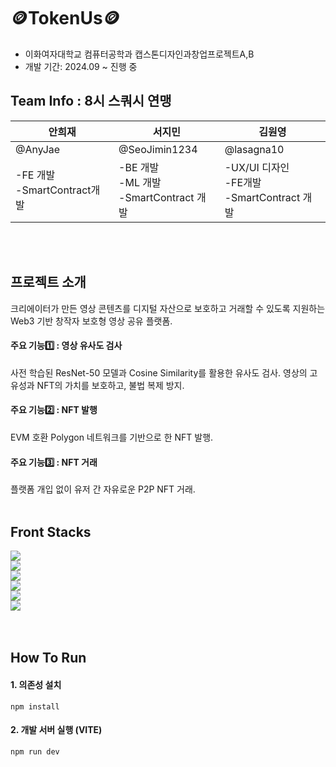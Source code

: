 # 🪙TokenUs🪙
- 이화여자대학교 컴퓨터공학과 캡스톤디자인과창업프로젝트A,B
- 개발 기간: 2024.09 ~ 진행 중

## Team Info : 8시 스쿼시 연맹
| 안희재 | 서지민 | 김원영 |
| --- | --- | --- |
| @AnyJae | @SeoJimin1234    | @lasagna10 |
| -FE 개발<br>-SmartContract개발 | -BE 개발<br>-ML 개발<br>-SmartContract 개발| -UX/UI 디자인<br>-FE개발<br>-SmartContract 개발 |
</br></br>

## 프로젝트 소개
 크리에이터가 만든 영상 콘텐츠를 디지털 자산으로 보호하고 거래할 수 있도록 지원하는 Web3 기반 창작자 보호형 영상 공유 플랫폼.
#### 주요 기능1️⃣ : 영상 유사도 검사<br>
사전 학습된 ResNet-50 모델과 Cosine Similarity를 활용한 유사도 검사. 영상의 고유성과 NFT의 가치를 보호하고, 불법 복제 방지.
#### 주요 기능2️⃣ : NFT 발행<br>
EVM 호환 Polygon 네트워크를 기반으로 한 NFT 발행.
#### 주요 기능3️⃣ : NFT 거래<br>
플랫폼 개입 없이 유저 간 자유로운 P2P NFT 거래. 
</br></br>

## Front Stacks
<img src="https://img.shields.io/badge/html5-E34F26?style=for-the-badge&logo=html5&logoColor=white"><br>
<img src="https://img.shields.io/badge/css-1572B6?style=for-the-badge&logo=css3&logoColor=white"><br>
<img src="https://img.shields.io/badge/javascript-F7DF1E?style=for-the-badge&logo=javascript&logoColor=black"><br>
<img src="https://img.shields.io/badge/react-61DAFB?style=for-the-badge&logo=react&logoColor=black"><br>
<img src="https://img.shields.io/badge/node.js-339933?style=for-the-badge&logo=Node.js&logoColor=white"><br>
<img src="https://img.shields.io/badge/socket.io-010101?style=for-the-badge&logo=socket.io&logoColor=white"><br>
</br></br>

## How To Run
#### 1. 의존성 설치
```
npm install
```
#### 2. 개발 서버 실행 (VITE)
```
npm run dev
```


